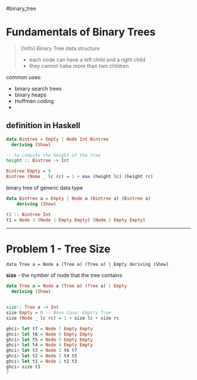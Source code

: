 #binary_tree 
# Fundamentals of Binary Trees

>[!info] Binary Tree
>data structure
>	- each node can have a left child and a right child
>	- they cannot habe more than two children

common uses:
- binary search trees
- binary heaps
- Huffman coding
- 
## definition in Haskell
```haskell
data Bintree = Empty | Node Int Bintree
  deriving (Show)

-- to compute the height of the tree
height :: Bintree -> Int

Bintree Empty = 0
Bintree (Nome _ lc rc) = 1 + max (height lc) (height rc)
```


binary tree of generic data type
```haskell
data Bintree a = Empty | Node a (Bintree a) (Bintree a)
	deriving (Show)

t1 :: Bintree Int
t1 = Node 3 (Node 1 Empty Empty) (Node 2 Empty Empty)
```


---
# Problem 1 - Tree Size
`data Tree a = Node a (Tree a) (Tree a) | Empty deriving (Show)`

**size** - the nymber of node that the tree contains

```haskell
data Tree a = Node a (Tree a) (Tree a) | Empty
  deriving (Show)


size:: Tree a -> Int
size Empty = 0 -- Base Case: Emptry Tree
size (Node _ lc rc) = 1 + size lc + size rc

```

```haskell
ghci> let t7 = Node 7 Empty Empty
ghci> let t6 = Node 6 Empty Empty
ghci> let t5 = Node 5 Empty Empty
ghci> let t4 = Node 4 Empty Empty
ghci> let t3 = Node 3 t6 t7
ghci> let t2 = Node 2 t4 t5
ghci> let t1 = Node 1 t2 t3
ghci> size t1
7
```



















